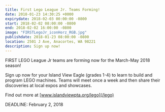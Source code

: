 ```yaml
---
title: First Lego League Jr. Teams Forming!
date: 2018-01-23 14:30:25 +0000
expirydate: 2018-02-03 00:00:00 -0800
start: 2018-02-02 08:00:00 -0800
end: 2018-02-02 16:00:00 -0800
image: "FIRSTLegoJr_iconHorz_RGB.jpg"
publishdate: 2018-01-23 08:00:00 -0800
location: 2501 J Ave, Anacortes, WA 98221
description: Sign up now!
---
```

FIRST LEGO League Jr teams are forming now for the March-May 2018 season! 

Sign up now for your Island View Eagle (grades 1-4) to learn to build and program LEGO machines. Teams will meet once a week and then share their discoveries at local expos and showcases. 

Find out more at [www.islandviewpta.org/lego](/lego)

DEADLINE: February 2, 2018